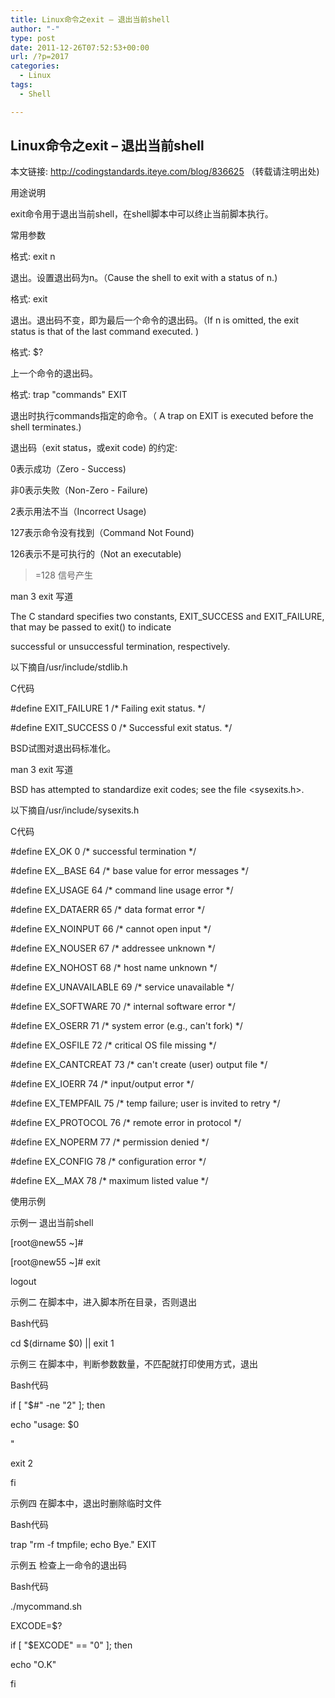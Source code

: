```yaml
---
title: Linux命令之exit – 退出当前shell
author: "-"
type: post
date: 2011-12-26T07:52:53+00:00
url: /?p=2017
categories:
  - Linux
tags:
  - Shell

---
```

## Linux命令之exit – 退出当前shell
本文链接: http://codingstandards.iteye.com/blog/836625 （转载请注明出处) 

用途说明
  
exit命令用于退出当前shell，在shell脚本中可以终止当前脚本执行。

常用参数
  
格式: exit n
  
退出。设置退出码为n。（Cause the shell to exit with a status of n.) 

格式: exit
  
退出。退出码不变，即为最后一个命令的退出码。（If n is omitted, the exit status is that of the last command executed. ) 

格式: $?
  
上一个命令的退出码。

格式: trap "commands" EXIT
  
退出时执行commands指定的命令。（ A trap on EXIT is executed before the shell terminates.) 

退出码（exit status，或exit code) 的约定: 
  
0表示成功（Zero - Success) 
  
非0表示失败（Non-Zero - Failure) 
  
2表示用法不当（Incorrect Usage) 
  
127表示命令没有找到（Command Not Found) 
  
126表示不是可执行的（Not an executable) 
  
>=128 信号产生

man 3 exit 写道
  
The C standard specifies two constants, EXIT_SUCCESS and EXIT_FAILURE, that may be passed to exit() to indicate
  
successful or unsuccessful termination, respectively.

以下摘自/usr/include/stdlib.h
  
C代码
  
#define EXIT_FAILURE 1 /* Failing exit status. */
  
#define EXIT_SUCCESS 0 /* Successful exit status. */

BSD试图对退出码标准化。
  
man 3 exit 写道
  
BSD has attempted to standardize exit codes; see the file <sysexits.h>.

以下摘自/usr/include/sysexits.h
  
C代码
  
#define EX_OK 0 /* successful termination */

#define EX__BASE 64 /* base value for error messages */

#define EX_USAGE 64 /* command line usage error */
  
#define EX_DATAERR 65 /* data format error */
  
#define EX_NOINPUT 66 /* cannot open input */
  
#define EX_NOUSER 67 /* addressee unknown */
  
#define EX_NOHOST 68 /* host name unknown */
  
#define EX_UNAVAILABLE 69 /* service unavailable */
  
#define EX_SOFTWARE 70 /* internal software error */
  
#define EX_OSERR 71 /* system error (e.g., can't fork) */
  
#define EX_OSFILE 72 /* critical OS file missing */
  
#define EX_CANTCREAT 73 /* can't create (user) output file */
  
#define EX_IOERR 74 /* input/output error */
  
#define EX_TEMPFAIL 75 /* temp failure; user is invited to retry */
  
#define EX_PROTOCOL 76 /* remote error in protocol */
  
#define EX_NOPERM 77 /* permission denied */
  
#define EX_CONFIG 78 /* configuration error */

#define EX__MAX 78 /* maximum listed value */

使用示例
  
示例一 退出当前shell
  
[root@new55 ~]#
  
[root@new55 ~]# exit
  
logout

示例二 在脚本中，进入脚本所在目录，否则退出
  
Bash代码
  
cd $(dirname $0) || exit 1

示例三 在脚本中，判断参数数量，不匹配就打印使用方式，退出
  
Bash代码
  
if [ "$#" -ne "2" ]; then
      
echo "usage: $0 


<hours>"

      
exit 2
  
fi 

示例四 在脚本中，退出时删除临时文件
  
Bash代码
  
trap "rm -f tmpfile; echo Bye." EXIT

示例五 检查上一命令的退出码
  
Bash代码
  
./mycommand.sh
  
EXCODE=$?
  
if [ "$EXCODE" == "0" ]; then
      
echo "O.K"
  
fi